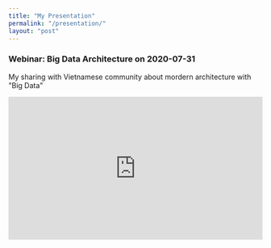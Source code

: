 ```yaml
---
title: "My Presentation"
permalink: "/presentation/"
layout: "post"
---
```


<h3>Webinar: Big Data Architecture on 2020-07-31</h3>

My sharing with Vietnamese community about mordern architecture with "Big Data"

<div style="left: 0; width: 100%; height: 0; position: relative; padding-bottom: 56.1972%;"><iframe src="https://speakerdeck.com/player/290c10ba462040ca8849b0b8a21a05e9" style="border: 0; top: 0; left: 0; width: 100%; height: 100%; position: absolute;" allowfullscreen scrolling="no" allow="encrypted-media"></iframe></div>